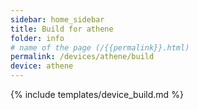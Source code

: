 ```yaml
---
sidebar: home_sidebar
title: Build for athene
folder: info
# name of the page (/{{permalink}}.html)
permalink: /devices/athene/build
device: athene
---
```

{% include templates/device_build.md %}
